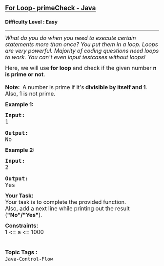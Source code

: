 <h2><a href="https://practice.geeksforgeeks.org/problems/for-loop-primecheck-java/1?page=8&difficulty[]=0&status[]=unsolved&sortBy=submissions">For Loop- primeCheck - Java</a></h2><h3>Difficulty Level : Easy</h3><hr><div class="problems_problem_content__Xm_eO"><p><em><span style="font-size:18px">What do you do when you need to execute certain statements more than once? You put them in a loop. Loops are very powerful. Majority of coding questions need loops to work. You can't even input testcases without loops!</span></em></p>

<p><span style="font-size:18px">Here, we will use<strong> for loop</strong> and check if the given number <strong>n is prime or not</strong>.<br>
<br>
<strong>Note:&nbsp;</strong> A number is prime if it's<strong> divisible by itself and 1</strong>. Also, 1 is not prime.</span></p>

<p><strong><span style="font-size:18px">Example 1:</span></strong></p>

<pre><span style="font-size:18px"><strong>Input:</strong>
1</span>

<span style="font-size:18px"><strong>Output:</strong></span>
<span style="font-size:18px">No
</span></pre>

<p><strong><span style="font-size:18px">Example 2:</span></strong></p>

<pre><span style="font-size:18px"><strong>Input:</strong>
2</span>

<span style="font-size:18px"><strong>Output:</strong></span><span style="font-size:18px">
Yes</span></pre>

<p><span style="font-size:18px"><strong>Your Task: </strong><br>
Your task is to complete the provided function.<br>
Also, add a next line while printing out the result (<strong>"No"/"Yes"</strong>).</span></p>

<p><span style="font-size:18px"><strong>Constraints:</strong><br>
1 &lt;= a &lt;= 1000</span></p>
</div><br><p><span style=font-size:18px><strong>Topic Tags : </strong><br><code>Java-Control-Flow</code>&nbsp;